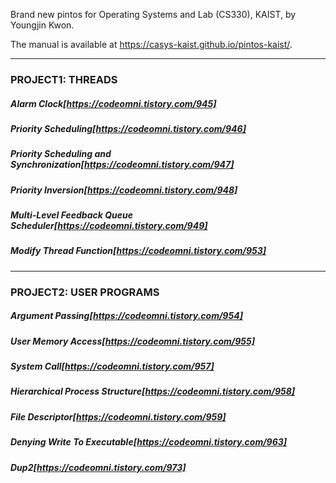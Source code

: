 Brand new pintos for Operating Systems and Lab (CS330), KAIST, by Youngjin Kwon.

The manual is available at https://casys-kaist.github.io/pintos-kaist/.

* * *

### PROJECT1: THREADS
##### Alarm Clock[https://codeomni.tistory.com/945]
##### Priority Scheduling[https://codeomni.tistory.com/946]
##### Priority Scheduling and Synchronization[https://codeomni.tistory.com/947]
##### Priority Inversion[https://codeomni.tistory.com/948]
##### Multi-Level Feedback Queue Scheduler[https://codeomni.tistory.com/949]
##### Modify Thread Function[https://codeomni.tistory.com/953]

* * *

### PROJECT2: USER PROGRAMS
##### Argument Passing[https://codeomni.tistory.com/954]
##### User Memory Access[https://codeomni.tistory.com/955]
##### System Call[https://codeomni.tistory.com/957]
##### Hierarchical Process Structure[https://codeomni.tistory.com/958]
##### File Descriptor[https://codeomni.tistory.com/959]
##### Denying Write To Executable[https://codeomni.tistory.com/963]
##### Dup2[https://codeomni.tistory.com/973]
